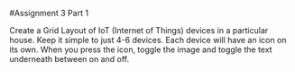 #Assignment 3 Part 1

Create a Grid Layout of IoT (Internet of Things) devices in a particular house. 
Keep it simple to just 4-6 devices. 
Each device will have an icon on its own. 
When you press the icon, toggle the image and toggle the text underneath between on and off. 
